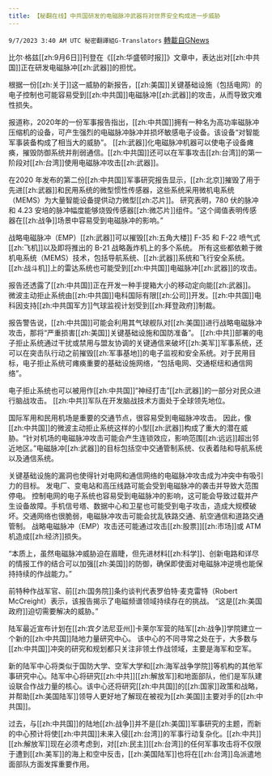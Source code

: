 ```yaml
---
title: 【秘翻在线】中共国研发的电磁脉冲武器将对世界安全构成进一步威胁
---
```

`9/7/2023 3:40 AM UTC 秘密翻譯組G-Translators` [轉載自GNews](https://gnews.org/articles/1655642)

        

比尔·格兹[[zh:9月6日]]刊登在《[[zh:华盛顿时报]]》文章中，表达出对[[zh:中共国]]正在研发电磁脉冲[[zh:武器]]的担忧。

根据一份[[zh:关于]]这一威胁的新报告，[[zh:美国]]关键基础设施（包括电网）的电子控制也可能容易受到[[zh:中共国]]电磁脉冲[[zh:武器]]的攻击，从而导致灾难性损失。

报道称，2020年的一份军事报告指出，[[zh:中共国]]拥有一种名为高功率磁脉冲压缩机的设备，可产生强烈的电磁脉冲脉冲并损坏敏感电子设备。该设备“对智能军事装备构成了相当大的威胁”。 [[zh:武器]]化电磁脉冲机器可以使电子设备瘫痪，摧毁防御系统并削弱通信。[[zh:中共国]]还可以在军事攻击[[zh:台湾]]的第一阶段对[[zh:台湾]]使用电磁脉冲攻击[[zh:武器]]。

在2020 年发布的第二份[[zh:中共国]]军事研究报告显示，[[zh:北京]]摧毁了用于先进[[zh:武器]]和民用系统的微型惯性传感器，这些系统采用微机电系统（MEMS）为大量智能设备提供动力微型[[zh:芯片]]。 研究表明，780 伏的脉冲和 4.23 安培的脉冲幅度能够烧毁传感器[[zh:微芯片]]组件。“这个阈值表明传感器在[[zh:战争]]场景中容易受到电磁脉冲的影响。”

战略电磁脉冲（EMP）[[zh:武器]]可以摧毁[[zh:五角大楼]] F-35 和 F-22 喷气式[[zh:飞机]]以及即将推出的 B-21 战略轰炸机上的多个系统。 所有这些都依赖于微机电系统（MEMS）技术，包括导航系统、[[zh:武器]]系统和飞行安全系统。[[zh:战斗机]]上的雷达系统也可能受到[[zh:中共国]]电磁脉冲[[zh:武器]]的攻击。

报告还透露了[[zh:中共国]]正在开发一种手提箱大小的移动定向能[[zh:武器]]。 微波主动拒止系统由[[zh:中共国]]电科国际有限[[zh:公司]]开发。[[zh:中共国]]电科因支持[[zh:中共国军方]]气球监视计划受到[[zh:拜登政府]]制裁。

报告警告说，[[zh:中共国]]可能会利用其气球舰队对[[zh:美国]]进行战略电磁脉冲攻击，那将“严重损害[[zh:美国]]关键基础设施和国防准备”。 [[zh:中共]]部署的电子拒止系统通过干扰或禁用与盟友协调的关键通信来破坏[[zh:美军]]军事系统，还可以在突击队行动之前摧毁[[zh:军事基地]]的电子监视和安全系统。对于民用目标，电子拒止系统可瘫痪重要的基础设施网络，“包括电网、交通枢纽和通信网络”。

电子拒止系统也可以被用作[[zh:中共国]]“神经打击”[[zh:武器]]的一部分对民众进行脑战攻击。 [[zh:中共]]军队在开发脑战技术方面处于全球领先地位。

国际军用和民用机场是重要的交通节点，很容易受到电磁脉冲攻击。 因此，像[[zh:中共国]]的微波主动拒止系统这样的小型[[zh:武器]]构成了重大的潜在威胁。“针对机场的电磁脉冲攻击可能会产生连锁效应，影响范围[[zh:远远]]超出邻近地区。”电磁脉冲[[zh:武器]]的目标包括空中交通管制系统、仪表着陆和导航系统以及通信系统。

关键基础设施的漏洞也使得针对电网和通信网络的电磁脉冲攻击成为冲突中有吸引力的目标。 发电厂、变电站和高压线路可能会受到电磁脉冲的袭击并导致大范围停电。 控制电网的电子系统也容易受到电磁脉冲的影响，这可能会导致过载并产生设备故障。手机信号塔、数据中心和卫星也可能受到电子攻击，造成大规模破坏。交通网络也很脆弱，电磁脉冲攻击可能会扰乱铁路交通、航空通信和道路交通管制。  战略电磁脉冲（EMP）攻击还可能通过攻击[[zh:股票]][[zh:市场]]或 ATM 机造成[[zh:经济]]损失。

“本质上，虽然电磁脉冲威胁迫在眉睫，但先进材料[[zh:科学]]、创新电路和详尽的情报工作的结合可以加强[[zh:美国]]的防御，确保即使面对电磁脉冲逆境也能保持持续的作战能力。”

前特种作战军官、前[[zh:国务院]]条约谈判代表罗伯特·麦克雷特（Robert McCreight）表示，该报告揭示了电磁频谱领域持续存在的挑战。 “这是[[zh:美国政府]]迫切需要解决的威胁。”

 陆军最近宣布计划在[[zh:宾夕法尼亚州]]卡莱尔军营的陆军[[zh:战争]]学院建立一个新的[[zh:中共国]]陆地力量研究中心。 该中心的不同寻常之处在于，大多数与[[zh:中共国]]冲突的研究和规划都只关注非领土作战领域，主要是海军和空军。

新的陆军中心将类似于国防大学、空军大学和[[zh:海军战争学院]]等机构的其他军事研究中心。陆军中心将研究[[zh:中共]][[zh:解放军]]和地面部队，他们是军队建设联合作战力量的核心。该中心还将研究[[zh:中共国]]的[[zh:国家]]政策和战略，并帮助[[zh:美国陆军]]领导人更好地了解现在被视为[[zh:美国]]主要对手的[[zh:中共国]]。

过去，与[[zh:中共国]]的陆地[[zh:战争]]并不是[[zh:美国]]军事研究的主题，而新的中心预计将使[[zh:中共国]]未来入侵[[zh:台湾]]的军事行动复杂化。[[zh:中共]][[zh:解放军]]现在必须考虑到，对[[zh:民主]][[zh:台湾]]的任何军事攻击将不仅限于遭到[[zh:美军]]的海上和空中反击，[[zh:美国陆军]]也将在[[zh:台湾]]岛派遣地面部队方面发挥重要作用。
